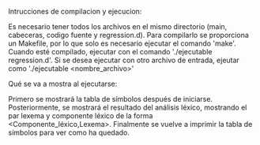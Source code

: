 Intrucciones de compilacion y ejecucion: 

Es necesario tener todos los archivos en el mismo directorio (main, cabeceras, codigo fuente y regression.d). Para compilarlo se proporciona un Makefile, 
por lo que solo es necesario ejecutar el comando 'make'. Cuando esté compilado, ejecutar con el comando './ejecutable regression.d'. Si se desea 
ejecutar con otro archivo de entrada, ejeutar como './ejecutable <nombre_archivo>'

Qué se va a mostra al ejecutarse: 

Primero se mostrará la tabla de símbolos después de iniciarse. Posteriormente, se mostrará el resultado del análisis léxico, mostrando el par lexema y 
componente léxico de la forma <Componente_léxico,Lexema>. Finalmente se vuelve a imprimir la tabla de símbolos para ver como ha quedado. 

